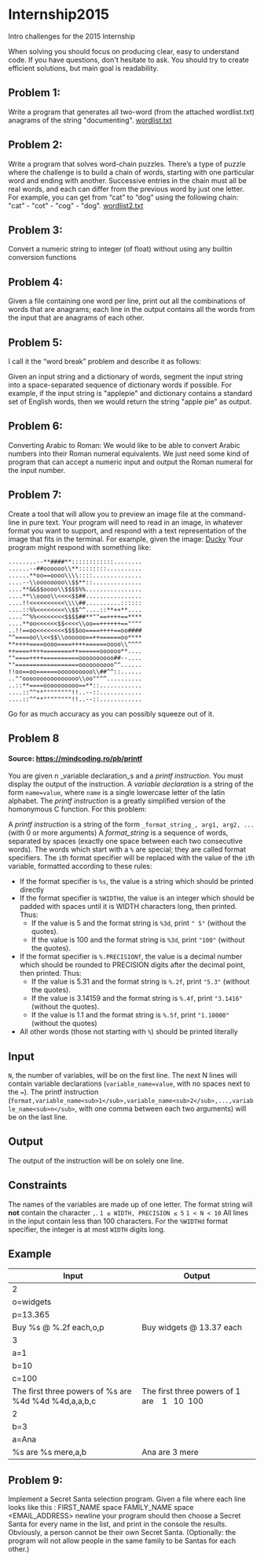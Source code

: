 # Internship2015
Intro challenges for the 2015 Internship

When solving you should focus on producing clear, easy to understand code. If you have questions, don't hesitate to ask. You should try to create efficient solutions, but main goal is readability. 

## Problem 1:
Write a program that generates all two-word (from the attached wordlist.txt) anagrams of the string "documenting". [wordlist.txt](https://github.com/Recognos/Internship2015/blob/master/wordlist-problem1.txt) 

## Problem  2:
Write a program that solves word-chain puzzles. There’s a type of puzzle where the challenge is to build a chain of words, starting with one particular word and ending with another.
Successive entries in the chain must all be real words, and each can differ from the previous word by just one letter. For example, you can get from “cat” to “dog” using the following chain: "cat" - "cot" - "cog" - "dog".
[wordlist2.txt](https://github.com/Recognos/Internship2015/blob/master/wordlist-problem2.txt)

## Problem 3:
Convert a numeric string to integer (of float) without using any builtin conversion functions

## Problem 4:
Given a file containing one word per line, print out all the combinations of words that are anagrams; each line in the output contains all the words from the input that are anagrams of each other.

## Problem 5:
 
I call it the “word break” problem and describe it as follows:
 
Given an input string and a dictionary of words,
segment the input string into a space-separated
sequence of dictionary words if possible. For
example, if the input string is "applepie" and
dictionary contains a standard set of English words,
then we would return the string "apple pie" as output.
 
## Problem 6:
Converting Arabic to Roman: We would like to be able to convert Arabic numbers into their Roman numeral equivalents. We just need some kind of program that can accept a numeric input and output the Roman numeral for the input number.


## Problem 7:
Create a tool that will allow you to preview an image file at the command-line in pure text.
Your program will need to read in an image, in whatever format you want to support, and respond with a text representation of the image that fits in the terminal.
For example, given the image:
[Ducky](http://rubyquiz.com/images/Ducky.png)
Your program might respond with something like:
```
........--**####**::::::::::::........
......--##oooooo\\**::::::::..........
......**oo==oooo\\\\::::..............
....--\\oooooooo\\$$**::..............
....**&&$$oooo\\$$$$%%................
....**\\oooo\\<<<<$$##................
....!!<<<<<<<<<<\\\\##..........::::::
....::%%<<<<<<<<\\$$^^....::**++**....
....^^%%<<<<<<<<$$$$##**""==++++==****
....**oo<<<<<<$$<<<<\\oo==++++++==""""
..!!==oo<<<<<<<<$$$$oo====++++==oo####
^^====oo\\<<$$\\oooooo==++======oo****
**++++====oooo====++++======oooo\\^^^^
++====++++========++======oooooo**....
""====++++==========oooooooooo##--....
""==================oooooooooo^^......
!!oo==oo======oooooooooo\\##^^::......
..""oooooooooooooooo\\oo""^^..........
..::**====oooooooooo==**::............
....::^^**""""""""!!..--::............
....::^^**""""""""!!..--::............
```
Go for as much accuracy as you can possibly squeeze out of it.

## Problem 8

#### Source: https://mindcoding.ro/pb/printf

You are given n _variable declaration_s and a _printf instruction_. You must display the output of the instruction.
 A _variable declaration_ is a string of the form `name=value`, where `name` is a single lowercase letter of the latin alphabet.
 The _printf instruction_ is a greatly simplified version of the homonymous C function. For this problem:

A _printf instruction_ is a string of the form `_format_string_, arg1, arg2, ...` (with 0 or more arguments)
 A _format_string_ is a sequence of words, separated by spaces (exactly one space between each two consecutive words). The words which start with a `%` are special; they are called format specifiers. The `i`th format specifier will be replaced with the value of the `i`th variable, formatted according to these rules:

*   If the format specifier is `%s`, the value is a string which should be printed directly
*   If the format specifier is `%WIDTHd`, the value is an integer which should be padded with spaces until it is WIDTH characters long, then printed. Thus:
    *   If the value is 5 and the format string is `%3d`, print `" 5"` (without the quotes).
    *   If the value is 100 and the format string is `%3d`, print `"100"` (without the quotes).
*   If the format specifier is `%.PRECISIONf`, the value is a decimal number which should be rounded to PRECISION digits after the decimal point, then printed. Thus:
    *   If the value is 5.31 and the format string is `%.2f`, print `"5.3"` (without the quotes).
    *   If the value is 3.14159 and the format string is `%.4f`, print `"3.1416"` (without the quotes).
    *   If the value is 1.1 and the format string is `%.5f`, print `"1.10000"` (without the quotes)
*   All other words (those not starting with `%`) should be printed literally

## Input

`N`, the number of variables, will be on the first line. The next N lines will contain variable declarations (`variable_name=value`, with no spaces next to the `=`).
 The printf instruction (`format,variable_name<sub>1</sub>,variable_name<sub>2</sub>,...,variable_name<sub>n</sub>`, with one comma between each two arguments) will be on the last line.

## Output

The output of the instruction will be on solely one line.

## Constraints

The names of the variables are made up of one letter.
 The format string will **not** contain the character `,`.
`1 ≤ WIDTH, PRECISION ≤ 5`
`1 < N < 10`
 All lines in the input contain less than 100 characters.
 For the `%WIDTHd` format specifier, the integer is at most `WIDTH` digits long.

## Example

| Input | Output |
| --- | --- |
| 2
|o=widgets
|p=13.365
|Buy %s @ %.2f each,o,p | Buy widgets @ 13.37 each |
| 3
|a=1
|b=10
|c=100
|The first three powers of %s are %4d %4d %4d,a,a,b,c | The first three powers of 1 are    1   10  100 |
| 2
|b=3
|a=Ana
|%s are %s mere,a,b| Ana are 3 mere |

## Problem 9:
Implement a Secret Santa selection program.
Given a file where each line looks like this :
FIRST_NAME space FAMILY_NAME space <EMAIL_ADDRESS> newline
your program should then choose a Secret Santa for every name in the list, and print in the console the results.
Obviously, a person cannot be their own Secret Santa.
(Optionally: the program will not allow people in the same family to be Santas for each other.)
